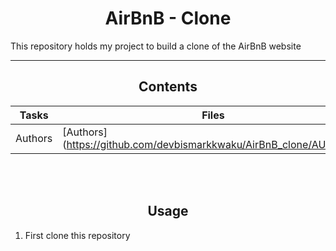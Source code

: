 <center> <h1>AirBnB - Clone </h1> </center>

This repository holds my project to build a clone of the AirBnB website

---

<center> <h2> Contents </h2> </center>

| Tasks | Files | Description |
| ----- | ----- | ----------- |
|Authors|[Authors] (https://github.com/devbismarkkwaku/AirBnB_clone/AUTHORS)| Authors of the project | 

<br>
<br>

<center> <h2> Usage </h2> </center>

1. First clone this repository